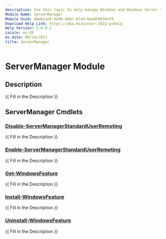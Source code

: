 ```yaml
---
description: Use this topic to help manage Windows and Windows Server technologies with Windows PowerShell.
Module Name: ServerManager
Module Guid: d8e0cae9-8e9b-45bc-bfed-0aad50938af0
Download Help Link: https://aka.ms/winsvr-2022-pshelp
Help Version: 5.0.0.1
Locale: en-US
ms.date: 09/14/2021
title: ServerManager
---
```


# ServerManager Module
## Description
{{ Fill in the Description }}

## ServerManager Cmdlets
### [Disable-ServerManagerStandardUserRemoting](Disable-ServerManagerStandardUserRemoting.md)
{{ Fill in the Description }}

### [Enable-ServerManagerStandardUserRemoting](Enable-ServerManagerStandardUserRemoting.md)
{{ Fill in the Description }}

### [Get-WindowsFeature](Get-WindowsFeature.md)
{{ Fill in the Description }}

### [Install-WindowsFeature](Install-WindowsFeature.md)
{{ Fill in the Description }}

### [Uninstall-WindowsFeature](Uninstall-WindowsFeature.md)
{{ Fill in the Description }}

